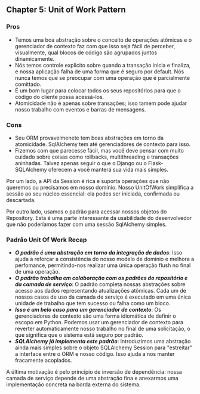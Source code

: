 ## Chapter 5: Unit of Work Pattern


### Pros

- Temos uma boa abstração sobre o conceito de operações atômicas e o gerenciador de contexto faz com que isso seja fácil de perceber, visualmente, qual blocos de código  são agrupados juntos dinamicamente.
- Nós temos controle explicito sobre quando a transação inicia e finaliza, e nossa aplicação falha de uma forma que é seguro por default. Nós nunca temos que se preocupar com uma operação que é parcialmente comittado.
- É um bom lugar para colocar todos os seus repositórios para que o código do cliente possa acessá-los.
- Atomicidade não é apenas sobre transações; isso tamem pode ajudar nosso trabalho com eventos e barras de mensagens.

### Cons

- Seu ORM provavelmenete tem boas abstrações em torno da atomicidade. SqlAlchemy tem até gerenciadores de contexto para isso.
- Fizemos com que parecesse fácil, mas você deve pensar com muito cuidado sobre coisas como rollbacks, multithreading e transações aninhadas. Talvez apenas seguir o que o Django ou o Flask-SQLAlchemy oferecem a você manterá sua vida mais simples.

Por um lado, a API da Session é rica e suporta operações que não queremos ou precisamos em nosso domínio. Nosso UnitOfWork simplifica a sessão ao seu núcleo essencial: ela podes ser iniciada, confirmada ou descartada.

Por outro lado, usamos o padrão para acessar nossos objetos do Repository. Esta é uma parte interessante da usabilidade do desenvolvedor que não poderíamos fazer com uma sessão SqlAlchemy simples.

### Padrão Unit Of Work Recap

- ***O padrão é uma abstração em torno da integração de dados***: Isso ajuda a reforçar a consistência do nosso modelo de domínio e melhora a perfomance, permitindo-nos realizar uma única operação flush no final de uma operação.
- ***O padrão trabalha em colaboração com os padrões do repositório e da camada de serviço***: O padrão completa nossas abstrações sobre acesso aos dados representando atualizações atômicas. Cada um de nossos casos de uso da camada de serviço é executado em uma única unidade de trabalho que tem sucesso ou falha como um bloco.
- ***Isso é um belo caso para um gerenciador de contexto***: Os gerenciadores de contexto são uma forma idiomática de definir o escopo em Python. Podemos usar um gerenciador de contexto para reverter automaticamente nosso trabalho no final de uma solicitação, o que significa que o sistema está seguro por padrão.
- ***SQLAlchemy já implementa este padrão***: Introduzimos uma abstração ainda mais simples sobre o objeto SQLAlchemy Session para "estreitar" a interface entre o ORM e nosso código. Isso ajuda a nos manter fracamente acoplados.

A última motivação é pelo princípio de inversão de dependência: nossa camada de serviço depende de uma abstração fina e anexarmos uma implementação concreta na borda externa do sistema.
